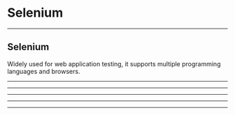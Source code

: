 # Selenium

---


## Selenium


Widely used for web application testing, it supports multiple programming languages and browsers.

---


---



---



---



---




